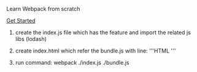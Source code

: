 Learn Webpack from scratch

[Get Started](https://webpack.js.org/guides/get-started/)

1. create the index.js file which has the feature and import the related js libs (lodash)

2. create index.html which refer the bundle.js with line:
    '''HTML
        <script src="bundle.js"></script>
    '''    

3. run command: webpack ./index.js ./bundle.js